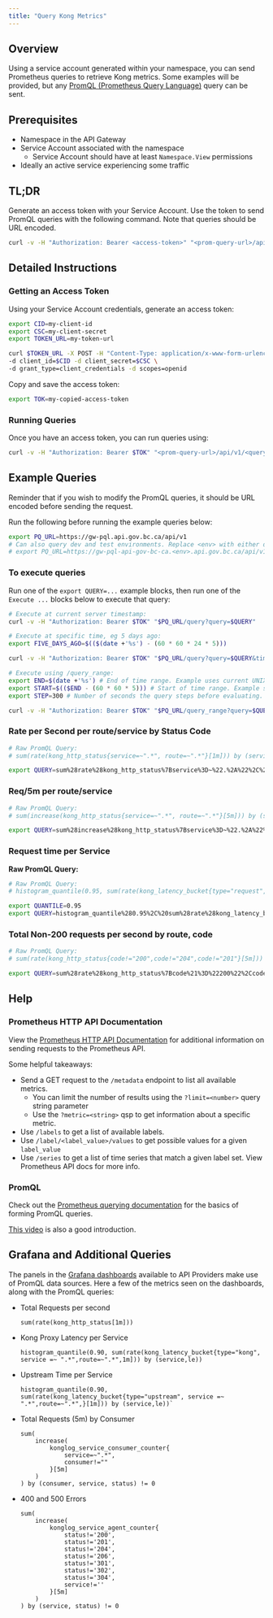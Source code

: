 ```yaml
---
title: "Query Kong Metrics"
---
```


## Overview

Using a service account generated within your namespace, you can send Prometheus queries to retrieve Kong metrics. Some examples will be provided, but any [PromQL (Prometheus Query Language)](https://prometheus.io/docs/prometheus/latest/querying/basics/) query can be sent.

## Prerequisites

- Namespace in the API Gateway
- Service Account associated with the namespace
  - Service Account should have at least `Namespace.View` permissions
- Ideally an active service experiencing some traffic

## TL;DR

Generate an access token with your Service Account. Use the token to send PromQL queries with the following command. Note that queries should be URL encoded.

```sh
curl -v -H "Authorization: Bearer <access-token>" "<prom-query-url>/api/v1/<query>"
```

## Detailed Instructions

### Getting an Access Token

Using your Service Account credentials, generate an access token:

```bash
export CID=my-client-id
export CSC=my-client-secret
export TOKEN_URL=my-token-url

curl $TOKEN_URL -X POST -H "Content-Type: application/x-www-form-urlencoded" \
-d client_id=$CID -d client_secret=$CSC \
-d grant_type=client_credentials -d scopes=openid
```

Copy and save the access token:

```bash
export TOK=my-copied-access-token
```

### Running Queries

Once you have an access token, you can run queries using:

```sh
curl -v -H "Authorization: Bearer $TOK" "<prom-query-url>/api/v1/<query>"
```

## Example Queries

Reminder that if you wish to modify the PromQL queries, it should be URL encoded before sending the request.

Run the following before running the example queries below:

```sh
export PQ_URL=https://gw-pql.api.gov.bc.ca/api/v1
# Can also query dev and test environments. Replace <env> with either dev or test:
# export PQ_URL=https://gw-pql-api-gov-bc-ca.<env>.api.gov.bc.ca/api/v1
```

### To execute queries

Run one of the `export QUERY=...` example blocks, then run one of the `Execute ...` blocks below to execute that query:

```sh
# Execute at current server timestamp:
curl -v -H "Authorization: Bearer $TOK" "$PQ_URL/query?query=$QUERY"
```

```sh
# Execute at specific time, eg 5 days ago:
export FIVE_DAYS_AGO=$(($(date +'%s') - (60 * 60 * 24 * 5)))

curl -v -H "Authorization: Bearer $TOK" "$PQ_URL/query?query=$QUERY&time=$FIVE_DAYS_AGO"
```

```sh
# Execute using /query_range:
export END=$(date +'%s') # End of time range. Example uses current UNIX time.
export START=$(($END - (60 * 60 * 5))) # Start of time range. Example subtracts 5h from END time.
export STEP=300 # Number of seconds the query steps before evaluating. Eg: evaluate at START + 0s, then START + 300s, etc.

curl -v -H "Authorization: Bearer $TOK" "$PQ_URL/query_range?query=$QUERY&start=$START&end=$END&step=$STEP"
```

### Rate per Second per route/service by Status Code

```sh
# Raw PromQL Query:
# sum(rate(kong_http_status{service=~".*", route=~".*"}[1m])) by (service,code)

export QUERY=sum%28rate%28kong_http_status%7Bservice%3D~%22.%2A%22%2C%20route%3D~%22.%2A%22%7D%5B1m%5D%29%29%20by%20%28service%2Ccode%29
```

### Req/5m per route/service

```sh
# Raw PromQL Query:
# sum(increase(kong_http_status{service=~".*", route=~".*"}[5m])) by (service,code) != 0

export QUERY=sum%28increase%28kong_http_status%7Bservice%3D~%22.%2A%22%2C%20route%3D~%22.%2A%22%7D%5B5m%5D%29%29%20by%20%28service%2Ccode%29%20%21%3D%200
```

### Request time per Service

**Raw PromQL Query:**

```sh
# Raw PromQL Query:
# histogram_quantile(0.95, sum(rate(kong_latency_bucket{type="request", service =~ ".*",route=~".*"}[1m])) by (service,le))

export QUANTILE=0.95
export QUERY=histogram_quantile%280.95%2C%20sum%28rate%28kong_latency_bucket%7Btype%3D%22request%22%2C%20service%20%3D~%20%22.%2A%22%2Croute%3D~%22.%2A%22%7D%5B1m%5D%29%29%20by%20%28service%2Cle%29%29
```

### Total Non-200 requests per second by route, code

```sh
# Raw PromQL Query:
# sum(rate(kong_http_status{code!="200",code!="204",code!="201"}[5m])) by (route,code) != 0

export QUERY=sum%28rate%28kong_http_status%7Bcode%21%3D%22200%22%2Ccode%21%3D%22204%22%2Ccode%21%3D%22201%22%7D%5B5m%5D%29%29%20by%20%28route%2Ccode%29%20%21%3D%200
```

## Help

### Prometheus HTTP API Documentation

View the [Prometheus HTTP API Documentation](https://prometheus.io/docs/prometheus/latest/querying/api/) for additional information on sending requests to the Prometheus API.

Some helpful takeaways:

- Send a GET request to the `/metadata` endpoint to list all available metrics.
  - You can limit the number of results using the `?limit=<number>` query string parameter
  - Use the `?metric=<string>` qsp to get information about a specific metric.
- Use `/labels` to get a list of available labels.
- Use `/label/<label_value>/values` to get possible values for a given `label_value`
- Use `/series` to get a list of time series that match a given label set. View Prometheus API docs for more info.

### PromQL

Check out the [Prometheus querying documentation](https://prometheus.io/docs/prometheus/latest/querying/basics/) for the basics of forming PromQL queries.

[This video](https://youtu.be/hvACEDjHQZE) is also a good introduction.

## Grafana and Additional Queries

The panels in the [Grafana dashboards](/resources/monitoring.md) available to
API Providers make use of PromQL data sources. Here a few of the metrics seen on
the dashboards, along with the PromQL queries:

- Total Requests per second
  
  ```linenums="0"
  sum(rate(kong_http_status[1m]))
  ```
  
- Kong Proxy Latency per Service

  ```linenums="0"
  histogram_quantile(0.90, sum(rate(kong_latency_bucket{type="kong", service =~ ".*",route=~".*",1m])) by (service,le))
  ```
  
- Upstream Time per Service

  ```linenums="0"
  histogram_quantile(0.90, sum(rate(kong_latency_bucket{type="upstream", service =~ ".*",route=~".*",}[1m])) by (service,le))`
  ```

- Total Requests (5m) by Consumer
  
  ```linenums="0"
  sum(
      increase(
          konglog_service_consumer_counter{
              service=~".*",
              consumer!=""
          }[5m]
      )
  ) by (consumer, service, status) != 0
  ```

- 400 and 500 Errors
  
  ```linenums="0"
  sum(
      increase(
          konglog_service_agent_counter{
              status!='200',
              status!='201',
              status!='204',
              status!='206',
              status!='301',
              status!='302',
              status!='304',
              service!=''
          }[5m]
      )
  ) by (service, status) != 0
  ```
